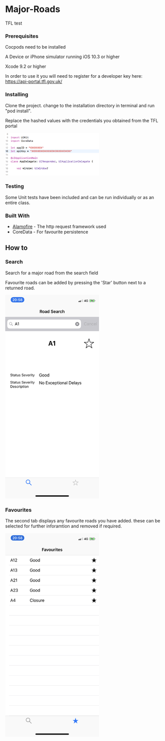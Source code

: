 # Major-Roads

TFL test


### Prerequisites

Cocpods need to be installed

A Device or iPhone simulator running iOS 10.3 or higher

Xcode 9.2 or higher

In order to use it you will need to register for a developer key here: https://api-portal.tfl.gov.uk/ 


### Installing

Clone the project. change to the installation directory in terminal and run "pod install".

Replace the hashed values with the credentials you obtained from the TFL portal

<img src=/images/screenShot1.png width="300" height="135">



### Testing

Some Unit tests have been included and can be run individually or as an entire class. 


### Built With

* [Alamofire](https://github.com/Alamofire/Alamofire) - The http request framework used
* CoreData - For favourite persistence 





## How to



### Search

Search for a major road from the search field

Favourite roads can be added by pressing the 'Star' button next to a returned road.

<img src=/images/IMG_1868.PNG width="300" height="650">




### Favourites

The second tab displays any favourite roads you have added. these can be selected for further inforamtion and removed if required.

<img src=/images/IMG_1869.PNG width="300" height="650">

